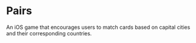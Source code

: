 # Pairs
An iOS game that encourages users to match cards based on capital cities and their corresponding countries.
